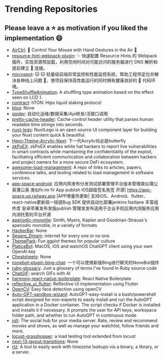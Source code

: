 # Trending Repositories
## Please leave a ⭐ as motivation if you liked the implementation 😄

- [AirCtrl](https://github.com/pentilm/AirCtrl): 🤙 Control Your Mouse with Hand Gestures in the Air 🤙
- [resource-hint-webpack-plugin](https://github.com/Ruimve/resource-hint-webpack-plugin): ✨ 快速配置 Resource Hints 的 Webpack 插件，实现资源预加载，利用空闲时间对可能访问的服务器进行 DNS 解析和提前建立 👋 连接。
- [microspot](https://github.com/Ruimve/microspot): 🐱 🐱 轻量级前端异常监控和性能监控系统，帮助工程师定位并解决各种线上问题 🐞，使项目保持高性能运行的同时拥有健康良好的 🚗 代码环境。
- [TypeShuffleAnimation](https://github.com/codrops/TypeShuffleAnimation): A shuffling type animation based on the effect seen on LCD 1.
- [contract](https://github.com/HipoFinance/contract): hTON: Hipo liquid staking protocol
- [blog](https://github.com/xxsoftware/blog): None
- [spider](https://github.com/Yac87300/spider): 自动化运维/数据采集/Api转发/活接口调用
- [pretty-cache-header](https://github.com/jjenzz/pretty-cache-header): Cache-control header utility that parses human readable time strings into seconds.
- [nuxt-lego](https://github.com/zernonia/nuxt-lego): NuxtLego is an open source UI component layer for building your Nuxt content quick & beautiful.
- [Hexo-Theme-Acrylic-Next](https://github.com/hexo-theme-Acrylic/Hexo-Theme-Acrylic-Next): 下一代Acrylic何必是butterfly
- [zkPoEX](https://github.com/zkoranges/zkPoEX): zkPoEX enables white hat hackers to report live vulnerabilities in smart contracts while maintaining the confidentiality of the exploit, facilitating efficient communication and collaboration between hackers and project owners for a more secure DeFi ecosystem.
- [awesome-load-management](https://github.com/StanzaSystems/awesome-load-management): A repo of links to articles, papers, conference talks, and tooling related to load management in software services.
- [app-space-android](https://github.com/appspa/app-space-android): 应用内网发布分发测试部署管理平台版本管理类似蒲公英蒲公英 类似fir.im fir App publish IOS超级签名免签 开源| https://app-space.up.railway.app |APP增量热更新| 支持iOS、Android、flutter、 react-native更新摇一摇提Bug SDK 提供自动化部署jenkins fastlane 丰富组件库 安卓苹果发布发版publish 管理发发布适用于企业手机应用内测服务应用内测托管的平台开源
- [aperiodic-monotile](https://github.com/christianp/aperiodic-monotile): Smith, Myers, Kaplan and Goodman-Strauss's aperiodic monotile, in a variety of formats
- [HackerBar](https://github.com/HackerBar-Sec/HackerBar): None
- [Segaro_Dream](https://github.com/GFW-knocker/Segaro_Dream): internet for every one or no one
- [ThemePark](https://github.com/MatthewBJane/ThemePark): Fun ggplot themes for popular culture 
- [PlaticaBot](https://github.com/migueldeicaza/PlaticaBot): MacOS, iOS and watchOS ChatGPT client using your own OpenAI key
- [Cheatsheets](https://github.com/poonam-adlakha/Cheatsheets): None
- [nonebot-plugin-bing-chat](https://github.com/Harry-Jing/nonebot-plugin-bing-chat): 一个可以使用新版Bing进行聊天的NoneBot插件
- [ruby-glossary](https://github.com/tenderlove/ruby-glossary): Just a glossary of terms I've found in Ruby source code
- [ChatGIF](https://github.com/hellovigoss/ChatGIF): search GIFs with AI
- [harmony-react-native-boilerplate](https://github.com/harmony-framework/harmony-react-native-boilerplate): React Native Boilerplate
- [reflective_ui_flutter](https://github.com/sbis04/reflective_ui_flutter): Reflective UI implementation using Flutter
- [OpenCV](https://github.com/sksalahuddin2828/OpenCV): Easy face detection using openCV
- [Auto-GPT-sandbox-wizard](https://github.com/rgalloni/Auto-GPT-sandbox-wizard): AutoGPT-easy-install is a bash/powershell script designed for non-experts to easily install and run the AutoGPT application in a Docker container. The script checks if Docker is installed and installs it if necessary. It prompts the user for API keys, workspace folder path, and whether to run AutoGPT in continuous mode
- [jolt](https://github.com/Dan6erbond/jolt): The social hub for your media server. Rate, review and recommend movies and shows, as well as manage your watchlist, follow friends and more.
- [locust-grasshopper](https://github.com/alteryx/locust-grasshopper): a load testing tool extended from locust
- [next-13-layout-transitions](https://github.com/lmatteis/next-13-layout-transitions): None
- [rtz](https://github.com/twitchax/rtz): A tool to easily work with timezone lookups via a binary, a library, or a server.
